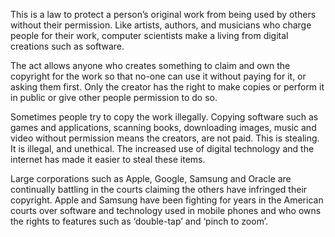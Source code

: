This is a law to protect a person’s original work from being used by others without their permission.
Like artists, authors, and musicians who charge people for their work, computer scientists make a living from digital creations such as software.

The act allows anyone who creates something to claim and own the copyright for the work so that no-one can use it without paying for it, or asking them first. Only the creator has the right to make copies or perform it in public or give other people permission to do so.

Sometimes people try to copy the work illegally.  Copying software such as games and applications, scanning books, downloading images, music and video without permission means the creators, are not paid. 
This is stealing. It is illegal, and unethical.
The increased use of digital technology and the internet has made it easier to steal these items. 

Large corporations such as Apple, Google, Samsung and Oracle are continually battling in the courts claiming the others have infringed their copyright. 
Apple and Samsung have been fighting for years in the American courts over software and technology used in mobile phones and who owns the rights to features  such as ‘double-tap’ and ‘pinch to zoom’.